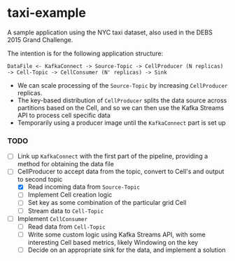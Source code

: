 # taxi-example

A sample application using the NYC taxi dataset, also used in the DEBS 2015 Grand Challenge.

The intention is for the following application structure:

`DataFile <- KafkaConnect -> Source-Topic -> CellProducer (N replicas) -> Cell-Topic -> CellConsumer (N' replicas) ->
Sink`

* We can scale processing of the `Source-Topic` by increasing `CellProducer` replicas.
* The key-based distribution of `CellProducer` splits the data source across partitions
based on the Cell, and so we can then use the Kafka Streams API to process cell specific data
* Temporarily using a producer image until the `KafkaConnect` part is set up

### TODO

- [ ] Link up `KafkaConnect` with the first part of the pipeline, providing a method for obtaining the data file
- [ ] CellProducer to accept data from the topic, convert to Cell's and output to second topic
    - [x] Read incoming data from `Source-Topic`
    - [ ] Implement Cell creation logic
    - [ ] Set key as some combination of the particular grid Cell
    - [ ] Stream data to `Cell-Topic`
- [ ] Implement `CellConsumer`
    - [ ] Read data from `Cell-Topic`
    - [ ] Write some custom logic using Kafka Streams API, with some interesting Cell based metrics,
likely Windowing on the key
    - [ ] Decide on an appropriate sink for the data, and implement a solution